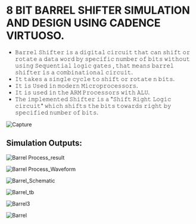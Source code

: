 
# 8 BIT BARREL SHIFTER SIMULATION AND DESIGN USING CADENCE VIRTUOSO.

- 𝙱𝚊𝚛𝚛𝚎𝚕 𝚂𝚑𝚒𝚏𝚝𝚎𝚛 𝚒𝚜 𝚊 𝚍𝚒𝚐𝚒𝚝𝚊𝚕 𝚌𝚒𝚛𝚌𝚞𝚒𝚝 𝚝𝚑𝚊𝚝 𝚌𝚊𝚗 𝚜𝚑𝚒𝚏𝚝 𝚘𝚛 𝚛𝚘𝚝𝚊𝚝𝚎 𝚊 𝚍𝚊𝚝𝚊 𝚠𝚘𝚛𝚍 𝚋𝚢 𝚜𝚙𝚎𝚌𝚒𝚏𝚒𝚌 𝚗𝚞𝚖𝚋𝚎𝚛 𝚘𝚏 𝚋𝚒𝚝𝚜 𝚠𝚒𝚝𝚑𝚘𝚞𝚝 𝚞𝚜𝚒𝚗𝚐 𝚂𝚎𝚚𝚞𝚎𝚗𝚝𝚒𝚊𝚕 𝚕𝚘𝚐𝚒𝚌 𝚐𝚊𝚝𝚎𝚜 , 𝚝𝚑𝚊𝚝 𝚖𝚎𝚊𝚗𝚜 𝚋𝚊𝚛𝚛𝚎𝚕 𝚜𝚑𝚒𝚏𝚝𝚎𝚛 𝚒𝚜 𝚊 𝚌𝚘𝚖𝚋𝚒𝚗𝚊𝚝𝚒𝚘𝚗𝚊𝚕 𝚌𝚒𝚛𝚌𝚞𝚒𝚝.
- 𝙸𝚝 𝚝𝚊𝚔𝚎𝚜 𝚊 𝚜𝚒𝚗𝚐𝚕𝚎 𝚌𝚢𝚌𝚕𝚎 𝚝𝚘 𝚜𝚑𝚒𝚏𝚝 𝚘𝚛 𝚛𝚘𝚝𝚊𝚝𝚎 𝚗 𝚋𝚒𝚝𝚜.
- 𝙸𝚝 𝚒𝚜 𝚄𝚜𝚎𝚍 𝚒𝚗 𝚖𝚘𝚍𝚎𝚛𝚗 𝙼𝚒𝚌𝚛𝚘𝚙𝚛𝚘𝚌𝚎𝚜𝚜𝚘𝚛𝚜.
- 𝙸𝚝 𝚒𝚜 𝚞𝚜𝚎𝚍 𝚒𝚗 𝚝𝚑𝚎 𝙰𝚁𝙼 𝙿𝚛𝚘𝚌𝚎𝚜𝚜𝚘𝚛𝚜 𝚠𝚒𝚝𝚑 𝙰𝙻𝚄.
- 𝚃𝚑𝚎 𝚒𝚖𝚙𝚕𝚎𝚖𝚎𝚗𝚝𝚎𝚍 𝚂𝚑𝚒𝚏𝚝𝚎𝚛 𝚒𝚜 𝚊 "𝚂𝚑𝚒𝚏𝚝 𝚁𝚒𝚐𝚑𝚝 𝙻𝚘𝚐𝚒𝚌 𝚌𝚒𝚛𝚌𝚞𝚒𝚝" 𝚠𝚑𝚒𝚌𝚑 𝚜𝚑𝚒𝚏𝚝𝚜 𝚝𝚑𝚎 𝚋𝚒𝚝𝚜 𝚝𝚘𝚠𝚊𝚛𝚍𝚜 𝚛𝚒𝚐𝚑𝚝 𝚋𝚢 𝚜𝚙𝚎𝚌𝚒𝚏𝚒𝚎𝚍 𝚗𝚞𝚖𝚋𝚎𝚛 𝚘𝚏 𝚋𝚒𝚝𝚜.

![Capture](https://github.com/abhaysurya1/barrel-shifter/assets/144906236/08a85e04-1887-4921-bb76-3c0091a2b629)

## Simulation Outputs:

![Barrel Process_result](https://github.com/abhaysurya1/barrel-shifter/assets/144906236/9413033c-8305-4670-b528-c56bc2db7d31)

![Barrel Process_Waveform](https://github.com/abhaysurya1/barrel-shifter/assets/144906236/869e52a5-7e2f-4319-8545-dc4554252fbf)

![Barrel_Schematic](https://github.com/abhaysurya1/barrel-shifter/assets/144906236/e8abe6c5-2b8e-4169-a001-51cdf7c36d3e)

![Barrel_tb](https://github.com/abhaysurya1/barrel-shifter/assets/144906236/2294846c-09c1-4c60-bc31-1c075c668e09)

![Barrel3](https://github.com/abhaysurya1/barrel-shifter/assets/144906236/78f7b388-153b-4c73-b990-7b0729600324)

![Barrel](https://github.com/abhaysurya1/barrel-shifter/assets/144906236/02eb6279-04ff-4f23-89a7-e1aed00c6116)
